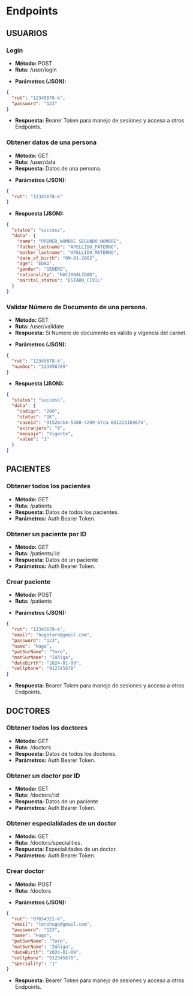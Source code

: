 # Endpoints

## USUARIOS

### Login

- **Método:** POST
- **Ruta:** /user/login

* **Parámetros (JSON):**

```json
{
  "rut": "12345678-k",
  "password": "123"
}
```

- **Respuesta:** Bearer Token para manejo de sesiones y acceso a otros Endpoints.

### Obtener datos de una persona

- **Método:** GET
- **Ruta:** /user/data
- **Respuesta:** Datos de una persona.

* **Parámetros (JSON):**

```json
{
  "rut": "12345678-k"
}
```

- **Respuesta (JSON):**

```json
{
  "status": "success",
  "data": {
    "name": "PRIMER_NOMBRE SEGUNDO_NOMBRE",
    "father_lastname": "APELLIDO_PATERNO",
    "mother_lastname": "APELLIDO_MATERNO",
    "date_of_birth": "09-01-2002",
    "age": "EDAD",
    "gender": "GENERO",
    "nationality": "NACIONALIDAD",
    "marital_status": "ESTADO_CIVIL"
  }
}
```

### Validar Número de Documento de una persona.

- **Método:** GET
- **Ruta:** /user/validate
- **Respuesta:** Si Numero de documento es válido y vigencia del carnet.

* **Parámetros (JSON):**

```json
{
  "rut": "12345678-k",
  "numDoc": "123456789"
}
```

- **Respuesta (JSON):**

```json
{
  "status": "success",
  "data": {
    "codigo": "200",
    "status": "OK",
    "caseid": "91526cb4-5480-4289-b7ca-0012231b9674",
    "extranjero": "0",
    "mensaje": "Vigente",
    "value": "1"
  }
}
```

## PACIENTES

### Obtener todos los pacientes

- **Método:** GET
- **Ruta:** /patients
- **Respuesta:** Datos de todos los pacientes.
- **Parámetros:** Auth Bearer Token.

### Obtener un paciente por ID

- **Método:** GET
- **Ruta:** /patients/:id
- **Respuesta:** Datos de un paciente
- **Parámetros:** Auth Bearer Token.

### Crear paciente

- **Método:** POST
- **Ruta:** /patients

* **Parámetros (JSON):**

```json
{
  "rut": "12345678-k",
  "email": "hugotoro@gmail.com",
  "password": "123",
  "name": "Hugo",
  "patSurName": "Toro",
  "matSurName": "Zúñiga",
  "dateBirth": "2024-01-09",
  "cellphone": "912345678"
}
```

- **Respuesta:** Bearer Token para manejo de sesiones y acceso a otros Endpoints.

## DOCTORES

### Obtener todos los doctores

- **Método:** GET
- **Ruta:** /doctors
- **Respuesta:** Datos de todos los doctores.
- **Parámetros:** Auth Bearer Token.

### Obtener un doctor por ID

- **Método:** GET
- **Ruta:** /doctors/:id
- **Respuesta:** Datos de un paciente
- **Parámetros:** Auth Bearer Token.

### Obtener especialidades de un doctor

- **Método:** GET
- **Ruta:** /doctors/specialities.
- **Respuesta:** Especialidades de un doctor.
- **Parámetros:** Auth Bearer Token.

### Crear doctor

- **Método:** POST
- **Ruta:** /doctors

* **Parámetros (JSON):**

```json
{
  "rut": "87654321-k",
  "email": "torohugo@gmail.com",
  "password": "123",
  "name": "Hugo",
  "patSurName": "Toro",
  "matSurName": "Zúñiga",
  "dateBirth": "2024-01-09",
  "cellphone": "912345678",
  "speciality": "1"
}
```

- **Respuesta:** Bearer Token para manejo de sesiones y acceso a otros Endpoints.
